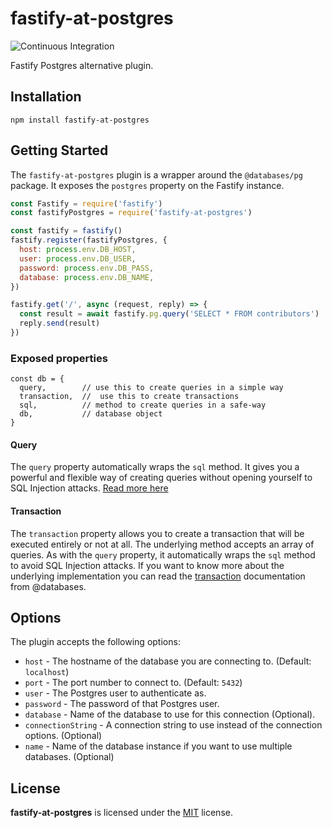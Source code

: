 # fastify-at-postgres

![Continuous Integration](https://github.com/mateonunez/fastify-at-postgres/workflows/ci/badge.svg)

Fastify Postgres alternative plugin.

## Installation

```
npm install fastify-at-postgres
```

## Getting Started

The `fastify-at-postgres` plugin is a wrapper around the `@databases/pg` package. It exposes the `postgres` property on the Fastify instance.

```js
const Fastify = require('fastify')
const fastifyPostgres = require('fastify-at-postgres')

const fastify = fastify()
fastify.register(fastifyPostgres, {
  host: process.env.DB_HOST,
  user: process.env.DB_USER,
  password: process.env.DB_PASS,
  database: process.env.DB_NAME,
})

fastify.get('/', async (request, reply) => {
  const result = await fastify.pg.query('SELECT * FROM contributors')  
  reply.send(result)
})
```

### Exposed properties

```
const db = {
  query,        // use this to create queries in a simple way
  transaction,  //  use this to create transactions
  sql,          // method to create queries in a safe-way
  db,           // database object
}
```

#### Query
The `query` property automatically wraps the `sql` method. It gives you a powerful and flexible way of creating queries without opening yourself to SQL Injection attacks. [Read more here](https://www.atdatabases.org/docs/sql)


#### Transaction
The `transaction` property allows you to create a transaction that will be executed entirely or not at all. The underlying method accepts an array of queries. As with the `query` property, it automatically wraps the `sql` method to avoid SQL Injection attacks.
If you want to know more about the underlying implementation you can read the [transaction](https://www.atdatabases.org/docs/mysql-guide-transactions) documentation from @databases.


## Options

The plugin accepts the following options:

- `host` - The hostname of the database you are connecting to. (Default: `localhost`)
- `port` - The port number to connect to. (Default: `5432`)
- `user` - The Postgres user to authenticate as.
- `password` - The password of that Postgres user.
- `database` - Name of the database to use for this connection (Optional).
- `connectionString` - A connection string to use instead of the connection options. (Optional)
- `name` - Name of the database instance if you want to use multiple databases. (Optional)

## License

**fastify-at-postgres** is licensed under the [MIT](LICENSE) license.
